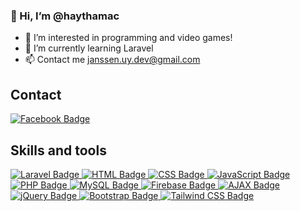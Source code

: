 ### 👋 Hi, I’m @haythamac
- 👀 I’m interested in programming and video games!
- 🌱 I’m currently learning Laravel
- 📫 Contact me janssen.uy.dev@gmail.com
## Contact
<div id="badges">
  <a href="https://www.facebook.com/janssen.uy.0165/">
    <img src="https://img.shields.io/badge/Facebook-FF2D20?style=for-the-badge&logo=facebiij&logoColor=white" alt="Facebook Badge"/>
  </a>
</div>

## Skills and tools
<div id="badges">
  <a href="https://laravel.com/">
    <img src="https://img.shields.io/badge/Laravel-FF2D20?style=for-the-badge&logo=laravel&logoColor=white" alt="Laravel Badge"/>
  </a>
  <a href="https://www.w3.org/html/">
    <img src="https://img.shields.io/badge/HTML-FF5733?style=for-the-badge&logo=html5&logoColor=white" alt="HTML Badge"/>
  </a>
  <a href="https://www.w3schools.com/css/">
    <img src="https://img.shields.io/badge/CSS-007ACC?style=for-the-badge&logo=css3&logoColor=white" alt="CSS Badge"/>
  </a>
  <a href="https://www.javascript.com/">
    <img src="https://img.shields.io/badge/JavaScript-F7DF1E?style=for-the-badge&logo=javascript&logoColor=black" alt="JavaScript Badge"/>
  </a>
  <a href="https://www.php.net/">
    <img src="https://img.shields.io/badge/PHP-777BB4?style=for-the-badge&logo=php&logoColor=white" alt="PHP Badge"/>
  </a>
  <a href="https://www.mysql.com/">
    <img src="https://img.shields.io/badge/MySQL-4479A1?style=for-the-badge&logo=mysql&logoColor=white" alt="MySQL Badge"/>
  </a>
  <a href="https://firebase.google.com/">
    <img src="https://img.shields.io/badge/Firebase-FFCA28?style=for-the-badge&logo=firebase&logoColor=black" alt="Firebase Badge"/>
  </a>
  <a href="https://developer.mozilla.org/en-US/docs/Web/Guide/AJAX">
    <img src="https://img.shields.io/badge/AJAX-0096D6?style=for-the-badge&logo=ajax&logoColor=white" alt="AJAX Badge"/>
  </a>
  <a href="https://jquery.com/">
    <img src="https://img.shields.io/badge/jQuery-0769AD?style=for-the-badge&logo=jquery&logoColor=white" alt="jQuery Badge"/>
  </a>
  <a href="https://getbootstrap.com/">
    <img src="https://img.shields.io/badge/Bootstrap-7952B3?style=for-the-badge&logo=bootstrap&logoColor=white" alt="Bootstrap Badge"/>
  </a>
  <a href="https://tailwindcss.com/">
    <img src="https://img.shields.io/badge/Tailwind_CSS-38B2AC?style=for-the-badge&logo=tailwind-css&logoColor=white" alt="Tailwind CSS Badge"/>
  </a>
</div>

<!---
haythamac/haythamac is a ✨ special ✨ repository because its `README.md` (this file) appears on your GitHub profile.
You can click the Preview link to take a look at your changes.
--->

